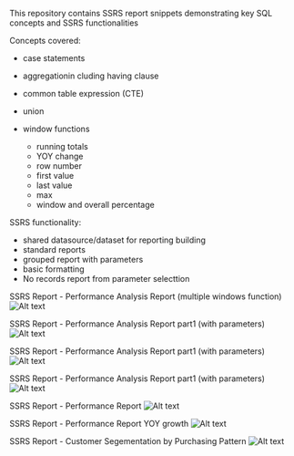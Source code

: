This repository contains SSRS report snippets demonstrating key SQL concepts and SSRS functionalities

Concepts covered:

- case statements
- aggregationin cluding having clause
- common table expression (CTE)
- union
- window functions

  - running totals
  - YOY change
  - row number
  - first value
  - last value
  - max
  - window and overall percentage
  
 SSRS functionality:
 - shared datasource/dataset for reporting building
 - standard reports
 - grouped report with parameters
 - basic formatting
 - No records report from parameter selecttion



SSRS Report - Performance Analysis Report (multiple windows function)
![Alt text](T-SQL/SSRS_Performance_analysis.png)

SSRS Report - Performance Analysis Report part1 (with parameters)
![Alt text](T-SQL/GRP_param1.png)

SSRS Report - Performance Analysis Report part1 (with parameters)
![Alt text](T-SQL/GRP_param2.png)

SSRS Report - Performance Analysis Report part1 (with parameters)
![Alt text](T-SQL/GRP_param_blanks.png)

SSRS Report - Performance Report
![Alt text](T-SQL/SSRS_Performance_Report.png)

SSRS Report - Performance Report YOY growth
![Alt text](T-SQL/SSRS_Performance_YOY_growth.png)

SSRS Report - Customer Segementation by Purchasing Pattern
![Alt text](T-SQL/Customer_Segement.png)
